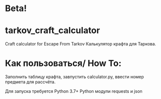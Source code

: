 # Beta!
# tarkov_craft_calculator
Craft calculator for Escape From Tarkov
Калькулятор крафта для Таркова.
# Как пользоваться/ How To:
  Заполнить таблицу крафта, завпустить calculator.py, ввести номер предмета для рассчёта.

Для запуска требуется Python 3.7+
Python модули requests и json
